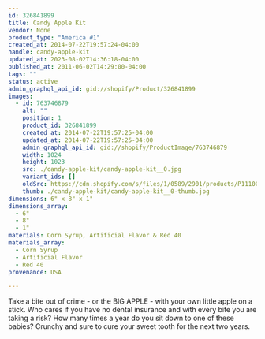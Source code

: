 ```yaml
---
id: 326841899
title: Candy Apple Kit
vendor: None
product_type: "America #1"
created_at: 2014-07-22T19:57:24-04:00
handle: candy-apple-kit
updated_at: 2023-08-02T14:36:18-04:00
published_at: 2011-06-02T14:29:00-04:00
tags: ""
status: active
admin_graphql_api_id: gid://shopify/Product/326841899
images:
  - id: 763746879
    alt: ""
    position: 1
    product_id: 326841899
    created_at: 2014-07-22T19:57:25-04:00
    updated_at: 2014-07-22T19:57:25-04:00
    admin_graphql_api_id: gid://shopify/ProductImage/763746879
    width: 1024
    height: 1023
    src: ./candy-apple-kit/candy-apple-kit__0.jpg
    variant_ids: []
    oldSrc: https://cdn.shopify.com/s/files/1/0589/2901/products/P1110043.jpeg?v=1406073445
    thumb: ./candy-apple-kit/candy-apple-kit__0-thumb.jpg
dimensions: 6" x 8" x 1"
dimensions_array:
  - 6"
  - 8"
  - 1"
materials: Corn Syrup, Artificial Flavor & Red 40
materials_array:
  - Corn Syrup
  - Artificial Flavor
  - Red 40
provenance: USA

---
```


Take a bite out of crime \- or the BIG APPLE \- with your own little apple on a stick. Who cares if you have no dental insurance and with every bite you are taking a risk? How many times a year do you sit down to one of these babies? Crunchy and sure to cure your sweet tooth for the next two years.